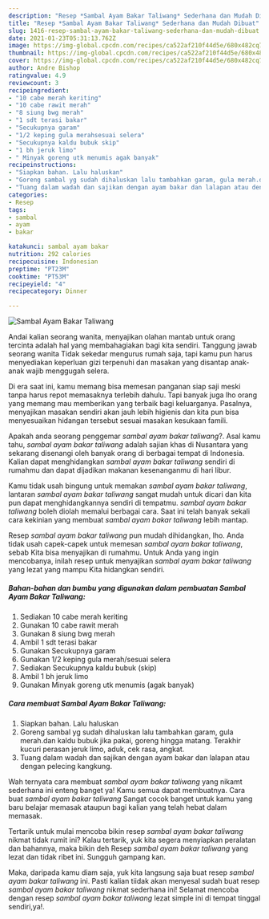 ```yaml
---
description: "Resep *Sambal Ayam Bakar Taliwang* Sederhana dan Mudah Dibuat"
title: "Resep *Sambal Ayam Bakar Taliwang* Sederhana dan Mudah Dibuat"
slug: 1416-resep-sambal-ayam-bakar-taliwang-sederhana-dan-mudah-dibuat
date: 2021-01-23T05:31:13.762Z
image: https://img-global.cpcdn.com/recipes/ca522af210f44d5e/680x482cq70/sambal-ayam-bakar-taliwang-foto-resep-utama.jpg
thumbnail: https://img-global.cpcdn.com/recipes/ca522af210f44d5e/680x482cq70/sambal-ayam-bakar-taliwang-foto-resep-utama.jpg
cover: https://img-global.cpcdn.com/recipes/ca522af210f44d5e/680x482cq70/sambal-ayam-bakar-taliwang-foto-resep-utama.jpg
author: Andre Bishop
ratingvalue: 4.9
reviewcount: 3
recipeingredient:
- "10 cabe merah keriting"
- "10 cabe rawit merah"
- "8 siung bwg merah"
- "1 sdt terasi bakar"
- "Secukupnya garam"
- "1/2 keping gula merahsesuai selera"
- "Secukupnya kaldu bubuk skip"
- "1 bh jeruk limo"
- " Minyak goreng utk menumis agak banyak"
recipeinstructions:
- "Siapkan bahan. Lalu haluskan"
- "Goreng sambal yg sudah dihaluskan lalu tambahkan garam, gula merah.dan kaldu bubuk jika pakai, goreng hingga matang. Terakhir kucuri perasan jeruk limo, aduk, cek rasa, angkat."
- "Tuang dalam wadah dan sajikan dengan ayam bakar dan lalapan atau dengan pelecing kangkung."
categories:
- Resep
tags:
- sambal
- ayam
- bakar

katakunci: sambal ayam bakar 
nutrition: 292 calories
recipecuisine: Indonesian
preptime: "PT23M"
cooktime: "PT53M"
recipeyield: "4"
recipecategory: Dinner

---
```



![*Sambal Ayam Bakar Taliwang*](https://img-global.cpcdn.com/recipes/ca522af210f44d5e/680x482cq70/sambal-ayam-bakar-taliwang-foto-resep-utama.jpg)

Andai kalian seorang wanita, menyajikan olahan mantab untuk orang tercinta adalah hal yang membahagiakan bagi kita sendiri. Tanggung jawab seorang  wanita Tidak sekedar mengurus rumah saja, tapi kamu pun harus menyediakan keperluan gizi terpenuhi dan masakan yang disantap anak-anak wajib menggugah selera.

Di era  saat ini, kamu memang bisa memesan panganan siap saji meski tanpa harus repot memasaknya terlebih dahulu. Tapi banyak juga lho orang yang memang mau memberikan yang terbaik bagi keluarganya. Pasalnya, menyajikan masakan sendiri akan jauh lebih higienis dan kita pun bisa menyesuaikan hidangan tersebut sesuai masakan kesukaan famili. 



Apakah anda seorang penggemar *sambal ayam bakar taliwang*?. Asal kamu tahu, *sambal ayam bakar taliwang* adalah sajian khas di Nusantara yang sekarang disenangi oleh banyak orang di berbagai tempat di Indonesia. Kalian dapat menghidangkan *sambal ayam bakar taliwang* sendiri di rumahmu dan dapat dijadikan makanan kesenanganmu di hari libur.

Kamu tidak usah bingung untuk memakan *sambal ayam bakar taliwang*, lantaran *sambal ayam bakar taliwang* sangat mudah untuk dicari dan kita pun dapat menghidangkannya sendiri di tempatmu. *sambal ayam bakar taliwang* boleh diolah memalui berbagai cara. Saat ini telah banyak sekali cara kekinian yang membuat *sambal ayam bakar taliwang* lebih mantap.

Resep *sambal ayam bakar taliwang* pun mudah dihidangkan, lho. Anda tidak usah capek-capek untuk memesan *sambal ayam bakar taliwang*, sebab Kita bisa menyajikan di rumahmu. Untuk Anda yang ingin mencobanya, inilah resep untuk menyajikan *sambal ayam bakar taliwang* yang lezat yang mampu Kita hidangkan sendiri.

<!--inarticleads1-->

##### Bahan-bahan dan bumbu yang digunakan dalam pembuatan *Sambal Ayam Bakar Taliwang*:

1. Sediakan 10 cabe merah keriting
1. Gunakan 10 cabe rawit merah
1. Gunakan 8 siung bwg merah
1. Ambil 1 sdt terasi bakar
1. Gunakan Secukupnya garam
1. Gunakan 1/2 keping gula merah/sesuai selera
1. Sediakan Secukupnya kaldu bubuk (skip)
1. Ambil 1 bh jeruk limo
1. Gunakan  Minyak goreng utk menumis (agak banyak)




<!--inarticleads2-->

##### Cara membuat *Sambal Ayam Bakar Taliwang*:

1. Siapkan bahan. Lalu haluskan
1. Goreng sambal yg sudah dihaluskan lalu tambahkan garam, gula merah.dan kaldu bubuk jika pakai, goreng hingga matang. Terakhir kucuri perasan jeruk limo, aduk, cek rasa, angkat.
1. Tuang dalam wadah dan sajikan dengan ayam bakar dan lalapan atau dengan pelecing kangkung.




Wah ternyata cara membuat *sambal ayam bakar taliwang* yang nikamt sederhana ini enteng banget ya! Kamu semua dapat membuatnya. Cara buat *sambal ayam bakar taliwang* Sangat cocok banget untuk kamu yang baru belajar memasak ataupun bagi kalian yang telah hebat dalam memasak.

Tertarik untuk mulai mencoba bikin resep *sambal ayam bakar taliwang* nikmat tidak rumit ini? Kalau tertarik, yuk kita segera menyiapkan peralatan dan bahannya, maka bikin deh Resep *sambal ayam bakar taliwang* yang lezat dan tidak ribet ini. Sungguh gampang kan. 

Maka, daripada kamu diam saja, yuk kita langsung saja buat resep *sambal ayam bakar taliwang* ini. Pasti kalian tiidak akan menyesal sudah buat resep *sambal ayam bakar taliwang* nikmat sederhana ini! Selamat mencoba dengan resep *sambal ayam bakar taliwang* lezat simple ini di tempat tinggal sendiri,ya!.

